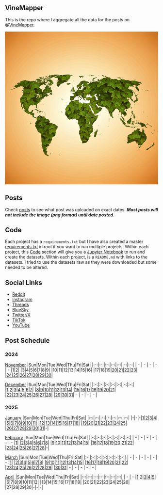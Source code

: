 ## VineMapper

This is the repo where I aggregate all the data for the posts on [@VineMapper](#social-links).

![Image](logo.png)

## Posts
Check [posts](posts/) to see what post was uploaded on exact dates. ***Most posts will not include the image (png format) until date posted.***

## Code
Each project has a `requirements.txt` but I have also created a master [requirements.txt](requirements.txt) in root if you want to run multiple projects.
Within each project, this [Code](#Code) section will give you a [Jupyter Notebook](https://jupyter.org/) to run and create the datasets.
Within each project, is a `README.md` with links to the datasets. I tried to use the datasets raw as they were downloaded but some needed to be altered.

## Social Links
* [Reddit](https://www.reddit.com/user/VineMapper/submitted/)
* [Instagram](https://www.instagram.com/VineMapper/)
* [Threads](https://www.threads.net/@vinemapper)
* [BlueSky](https://bsky.app/profile/vinemapper.bsky.social)
* [Twitter/X](https://x.com/VineMapper)
* [TikTok](https://www.tiktok.com/@VineMapper)
* [YouTube](https://www.youtube.com/@VineMapper)

## Post Schedule

### 2024

[November](posts/2024/november.md)
|Sun|Mon|Tue|Wed|Thu|Fri|Sat|
|:-:|:-:|:-:|:-:|:-:|:-:|:-:|
| - | - | - | - | - |1|2|
|3|4|5|6|7|8|9|
|10|11|12|13|14|15|16|
|17|18|19|[20](projects/politics/California_Democratic_Pres_Turnout_2020_2024/)|[21](projects/politics/California_Republican_Pres_Turnout_2020_2024)|[22](projects/demography/European_Capitals_HDI)|[23](projects/alcohol/Breweries_Per_Capita/)|
|[24](projects/politics/European_Socialists/)|[25](projects/alcohol/Distilleries_Per_Capita/)|[26](projects/homeless/Homeless_Change_2020_2023/)|[27](projects/homeless/Homeless_population_per_10k/)|[28](projects/versus/Distilleries_vs_Breweries/)|[29](projects/agriculture/Grape_Production_Europe_2022/)|[30](projects/alcohol/Wineries_Per_Capita/)|

[December](posts/2024/december.md)
|Sun|Mon|Tue|Wed|Thu|Fri|Sat|
|:-:|:-:|:-:|:-:|:-:|:-:|:-:|
|[1](projects/demography/European_Capitals_Life_Expectancy/)|[2](projects/ethnicity/Americans_in_USA/)|[3](projects/versus/Distilleries_vs_Wineries)|[4](projects/agriculture/Tomato_Production_Europe_2022/)|[5](projects/ethnicity/Haitians_in_USA/)|[6](projects/homeless/Homeless_Change_2007_2023)|[7](projects/history/Vietnam_War_Deaths)|
|[8](projects/ethnicity/Russians_in_USA/)|[9](projects/history/Population_Change_1900_to_2023/)|[10](projects/restaurants/ChuckECheese_Locations_US/)|[11](projects/police/Corrections_Spending_Per_Capita/)|[12](projects/covid/COVID_Deaths_Per_State/)|[13](projects/ethnicity/Brazilians_in_USA/)|[14](projects/restaurants/TexasRoadHouse_Locations_US/)|
|[15](projects/politics/Progressives_Per_State_119th_Congress/)|[16](projects/police/Police_Spending_Per_Capita/)|[17](projects/covid/COVID_Cases_Per_State/)|[18](projects/ethnicity/Yugoslavs_in_USA/)|[19](projects/restaurants/McDonalds_Per_State/)|[20](projects/history/Virginia_Population_Change_1790_2023/)|[21](projects/demography/US_Population_Change_2023_to_2024/)|
|[22](projects/covid/COVID_Vaccine_Rates_Per_State/)|[23](projects/ethnicity/Soviets_in_USA/)|[24](projects/economics/US_States_GDP_Change_Per_Capita_2022-2024)|[25](projects/stores/Lidl_Locations_USA/)|[26](projects/police/Corrections_Spending_Per_Capita_Inversed/)|[27](projects/stores/Dollar_Generals_Per_State/)|[28](projects/restaurants/McDonalds_by_County/)|
|[29](projects/ethnicity/Turks_In_USA)|[30](projects/demography/US_Government_Employees_By_State/)|[31](projects/stores/United_States_Of_Dollar_General/)| - | - | - | - |

### 2025

[January](posts/2025/january.md)
|Sun|Mon|Tue|Wed|Thu|Fri|Sat|
|:-:|:-:|:-:|:-:|:-:|:-:|:-:|
|-|-|-|[1](projects/demography/Gender_Ratio_USA/)|[2](projects/ethnicity/Slavic_in_USA/)|[3](projects/police/Police_Spending_Per_Capita_Inversed/)|[4](projects/demography/Over_18_Population/)|
|[5](projects/covid/Preventable_COVID_Deaths/)|[6](projects/restaurants/McDonalds_Per_County_Count/)|[7](projects/politics/Progressives_Per_State_119th_Congress_Fixed/)|[8](projects/demography/Over_16_Working_Population/)|[9](projects/stores/Dollar_Generals_Per_County_Count/)|[10](projects/homeless/Homeless_Change_2023_2024_Percents/)|[11](projects/restaurants/Bojangles_Per_State/)|
|[12](projects/stores/Dollar_Generals_HeatMap/)|[13](projects/alcohol/Wine_Production_Europe_2022/)|[14](projects/police/Corrections_Spending_Per_Capita_Values/)|[15](projects/restaurants/Subways_Per_Capita/)|[16](projects/homeless/Homeless_Change_2023_2024_Totals/)|[17](projects/versus/McDonalds_Vs_KFC/)|[18](projects/demography/Gender_Ratio_USA_20-44/)|
|[19](projects/alcohol/Craft_Beer_Gallons_Per_Person_2023)|[20](projects/stores/Trader_Joes_Per_State/)|[21](projects/versus/McDonalds_Vs_Subway/)|[22](projects/demography/Gender_Ratio_USA_65_And_Over/)|[23](projects/ethnicity/Cubans_in_USA/)|[24](projects/versus/McDonalds_Vs_Subway_Per_State/)|[25](projects/alcohol/Wine_Produced_USA_2024/)|
|[26](projects/stores/Dollar_Generals_Per_County)|[27](projects/restaurants/KFCs_Per_State/)|[28](projects/restaurants/Taco_Bells_Per_State/)|[29](projects/alcohol/Wine_Produced_USA_2024_Per_Capita/)|[30](projects/restaurants/Hunt_Brothers_Per_State/)|[31](projects/demography/Veteran_Per_Capita_2023/)|-|

[February](posts/2025/february.md)
|Sun|Mon|Tue|Wed|Thu|Fri|Sat|
|:-:|:-:|:-:|:-:|:-:|:-:|:-:|
| - | - | - | - | - | - |[1](projects/versus/Taco_Bells_Vs_KFCs_Per_State/)|
|[2](projects/economics/Homeownership_Rate_Per_State_2024/)|[3](projects/alcohol/Wineries_In_Virginia/)|[4](projects/restaurants/Taco_Bells_Per_State_Per_Capita/)|[5](projects/stores/Costcos_Per_State/)|[6](projects/versus/McDonalds_Vs_Dollar_Generals/)|[7](projects/economics/US_States_GDP_Change_2023-2024/)|[8](projects/restaurants/McDonalds_Per_Capita/)|
|[9](projects/versus/Dollar_General_Vs_Hunt_Brothers_Counties/)|[10](projects/economics/Rental_Rate_Per_State_2024/)|[11](projects/history/WWII_Veterans_Per_Capita/)|[12](projects/versus/Carls_Jr_Vs_Hardees_Per_State/)|[13](projects/economics/Homeownership_Rate_Change_2023_2024)|[14](projects/versus/Cold_Stone_Vs_Baskin_Robbins/)|[15](projects/demography/Largest_Age_Group_Per_State_2023/)|
|[16](projects/restaurants/CarlsJr_Per_State/)|[17](projects/economics/Percent_Energy_from_Natural_Gas_Per_State/)|[18](projects/versus/Subway_Vs_Dollar_Generals/)|[19](projects/stores/Macys_Per_State/)|[20](projects/economics/Rental_Rate_Change_2023_2024/)|[21](projects/restaurants/Hardees_Per_State/)|[22](projects/stores/Nordstrom_Racks_Per_State/)|
|[23](projects/economics/Percent_Energy_from_Coal_Per_State/)|[24](projects/restaurants/Subways_Per_State/)|[25](projects/demography/Median_Age_2023/)|[26](projects/history/9_11_Veterans_Per_Capita/)|[27](projects/restaurants/KFCs_Per_State_Per_Capita/)|[28](projects/stores/Kohls_Per_State/)|-|

[March](posts/2025/march.md)
|Sun|Mon|Tue|Wed|Thu|Fri|Sat|
|:-:|:-:|:-:|:-:|:-:|:-:|:-:|
| - | - | - | - | - | - |[1](projects/economics/US_States_REAL_GDP_Change_2023-2024/)|
|[2](projects/restaurants/Dunkin_Donuts_Per_State/)|[3](projects/economics/Mobile_Home_Percent_Per_State/)|[4](projects/stores/Family_Dollars_Per_State/)|[5](projects/restaurants/Roy_Rodgers_Locations/)|[6](projects/history/Gulf_War_Vets_Per_State)|[7](projects/stores/Five_Below_Per_State/)|[8](projects/stores/General_Dollar_Vs_Family_Dollar_Vs_Dollar_Tree_Per_State)|
|[9](projects/restaurants/Churches_Chicken_Per_State/)|[10](projects/ethnicity/Israelis_in_USA/)|[11](projects/history/Korean_War_Vets_Per_State/)|[12](projects/stores/Dollar_Trees_Per_State/)|[13](projects/economics/Mobile_Home_Percent_Per_County/)|[14](projects/restaurants/Cold_Stones_Per_State/)|[15](projects/versus/BJs_Vs_Costco_Vs_Sams_Club_Per_State/)|
|[16](projects/stores/Guitar_Centers_Per_State/)|[17](projects/economics/Interstates_Per_State/)|[18](projects/restaurants/Baskin_Robbins_Per_State/)|[19](projects/versus/Dennys_Vs_IHOP_Per_State)|[20](projects/stores/BJs_Per_State/)|[21](projects/restaurants/Dennys_Per_State/)|[22](projects/economics/Lacking_Plumbing_Per_County/)|
|[23](projects/agriculture/Beer_Of_Barley_Production_Europe_2022/)|[24](projects/stores/Sams_Club_Per_State/)|[25](projects/versus/Churches_Vs_KFC_Vs_Popeyes/)|[26](projects/restaurants/IHOPs_Per_State/)|[27](projects/economics//Lacking_Plumbing_Per_State/)|[28](projects/history/South_Carolina_Population_Change_1790_2023/)|[29](projects/restaurants/Swig_Drinks_Per_State/)|
|[30](projects/economics/Percent_Energy_from_Nuclear_Per_State/)|[31](projects/agriculture/Sunflower_Oil_Production_Europe_2022/)| - | - | - | - | - |

[April](posts/2025/april.md)
|Sun|Mon|Tue|Wed|Thu|Fri|Sat|
|:-:|:-:|:-:|:-:|:-:|:-:|:-:|
| - | - |[1](projects/restaurants/Popeyes_Per_State/)|2|[3](projects/economics/Percent_Energy_from_Solar_Per_State/)|[4](projects/agriculture/Beer_Of_Barley_Production_Europe_Per_Capita_2022/)|[5](projects/restaurants/Dodo_Pizza_Per_Country/)|
|6|7|8|9|10|11|12|
|13|14|15|16|17|18|19|
|20|21|22|23|24|25|26|
|27|28|29|30|-|-|-|
